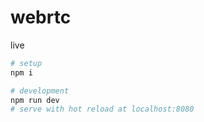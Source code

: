 # webrtc

live

```bash
# setup
npm i

# development
npm run dev
# serve with hot reload at localhost:8080
```
